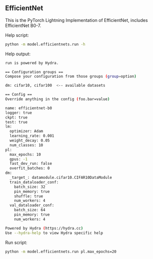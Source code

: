 ## EfficientNet

This is the PyTorch Lightning Implementation of EfficientNet, includes EfficientNet B0-7.

Help script:

```bash
python -m model.efficientnets.run -h
```

Help output:

```bash
run is powered by Hydra.

== Configuration groups ==
Compose your configuration from those groups (group=option)

dm: cifar10, cifar100  <-- available datasets

== Config ==
Override anything in the config (foo.bar=value)

name: efficientnet-b0
logger: true
ckpt: true
test: true
lm:
  optimizer: Adam
  learning_rate: 0.001
  weight_decay: 0.05
  num_classes: 10
pl:
  max_epochs: 10
  gpus: -1
  fast_dev_run: false
  overfit_batches: 0
dm:
  _target_: datamodule.cifar10.CIFAR10DataModule
  train_dataloader_conf:
    batch_size: 32
    pin_memory: true
    shuffle: true
    num_workers: 4
  val_dataloader_conf:
    batch_size: 64
    pin_memory: true
    num_workers: 4

Powered by Hydra (https://hydra.cc)
Use --hydra-help to view Hydra specific help
```

Run script:

```bash
python -m model.efficientnets.run pl.max_epochs=20
```
